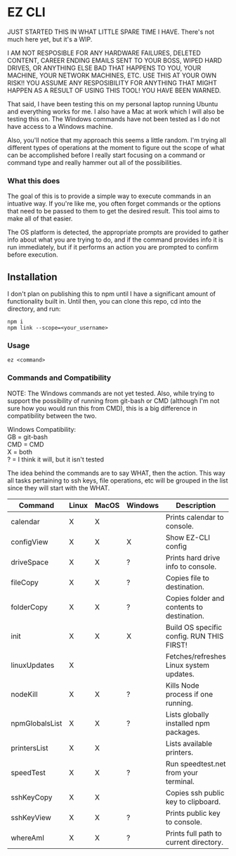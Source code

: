 # EZ CLI

JUST STARTED THIS IN WHAT LITTLE SPARE TIME I HAVE. There's not much here yet, but it's a WIP.

I AM NOT RESPOSIBLE FOR ANY HARDWARE FAILURES, DELETED CONTENT, CAREER ENDING EMAILS SENT TO YOUR BOSS, WIPED HARD DRIVES, OR ANYTHING ELSE BAD THAT HAPPENS TO YOU, YOUR MACHINE, YOUR NETWORK MACHINES, ETC. USE THIS AT YOUR OWN RISK!! YOU ASSUME ANY RESPOSIBILITY FOR ANYTHING THAT MIGHT HAPPEN AS A RESULT OF USING THIS TOOL! YOU HAVE BEEN WARNED.

That said, I have been testing this on my personal laptop running Ubuntu and everything works for me. I also have a Mac at work which I will also be testing this on. The Windows commands have not been tested as I do not have access to a Windows machine.

Also, you'll notice that my approach this seems a little random. I'm trying all different types of operations at the moment to figure out the scope of what can be accomplished before I really start focusing on a command or command type and really hammer out all of the possibilities.

### What this does
The goal of this is to provide a simple way to execute commands in an intuative way. If you're like me, you often forget commands or the options that need to be passed to them to get the desired result. This tool aims to make all of that easier.

The OS platform is detected, the appropriate prompts are provided to gather info about what you are trying to do, and if the command provides info it is run immediately, but if it performs an action you are prompted to confirm before execution.


## Installation
I don't plan on publishing this to npm until I have a significant amount of functionality built in. Until then, you can clone this repo, cd into the directory, and run:
```
npm i
npm link --scope=<your_username>
```

### Usage
```
ez <command>
```

### Commands and Compatibility

NOTE: The Windows commands are not yet tested. Also, while trying to support the possibility of running from git-bash or CMD (although I'm not sure how you would run this from CMD), this is a big difference in compatibility between the two.

Windows Compatibility:<br>
GB = git-bash<br>
CMD = CMD<br>
X = both<br>
? = I think it will, but it isn't tested

The idea behind the commands are to say WHAT, then the action. This way all tasks pertaining to ssh keys, file operations, etc will be grouped in the list since they will start with the WHAT.

|Command       |Linux | MacOS | Windows | Description                               |
|--------------|------|-------|---------|-------------------------------------------|
|calendar      |  X   |   X   |         | Prints calendar to console.               |
|configView    |  X   |   X   |    X    | Show EZ-CLI config                        |
|driveSpace    |  X   |   X   |    ?    | Prints hard drive info to console.        |
|fileCopy      |  X   |   X   |    ?    | Copies file to destination.               |
|folderCopy    |  X   |   X   |    ?    | Copies folder and contents to destination.|
|init          |  X   |   X   |    X    | Build OS specific config. RUN THIS FIRST! |
|linuxUpdates  |  X   |       |         | Fetches/refreshes Linux system updates.   |
|nodeKill      |  X   |   X   |    ?    | Kills Node process if one running.        |
|npmGlobalsList|  X   |   X   |    ?    | Lists globally installed npm packages.    |
|printersList  |  X   |   X   |         | Lists available printers.                 |
|speedTest     |  X   |   X   |    ?    | Run speedtest.net from your terminal.     |
|sshKeyCopy    |  X   |   X   |         | Copies ssh public key to clipboard.       |
|sshKeyView    |  X   |   X   |    ?    | Prints public key to console.             |
|whereAmI      |  X   |   X   |    ?    | Prints full path to current directory.    |

